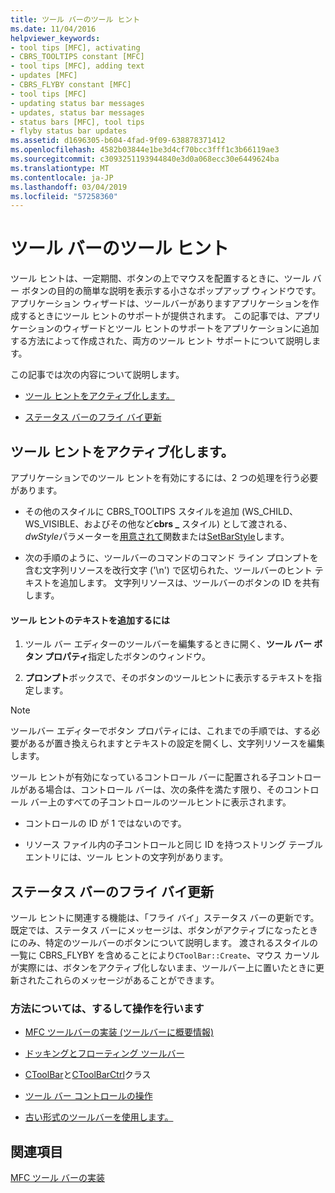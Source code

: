 ```yaml
---
title: ツール バーのツール ヒント
ms.date: 11/04/2016
helpviewer_keywords:
- tool tips [MFC], activating
- CBRS_TOOLTIPS constant [MFC]
- tool tips [MFC], adding text
- updates [MFC]
- CBRS_FLYBY constant [MFC]
- tool tips [MFC]
- updating status bar messages
- updates, status bar messages
- status bars [MFC], tool tips
- flyby status bar updates
ms.assetid: d1696305-b604-4fad-9f09-638878371412
ms.openlocfilehash: 4582b03844e1be3d4cf70bcc3fff1c3b66119ae3
ms.sourcegitcommit: c3093251193944840e3d0a068ecc30e6449624ba
ms.translationtype: MT
ms.contentlocale: ja-JP
ms.lasthandoff: 03/04/2019
ms.locfileid: "57258360"
---
```

# <a name="toolbar-tool-tips"></a>ツール バーのツール ヒント

ツール ヒントは、一定期間、ボタンの上でマウスを配置するときに、ツール バー ボタンの目的の簡単な説明を表示する小さなポップアップ ウィンドウです。 アプリケーション ウィザードは、ツールバーがありますアプリケーションを作成するときにツール ヒントのサポートが提供されます。 この記事では、アプリケーションのウィザードとツール ヒントのサポートをアプリケーションに追加する方法によって作成された、両方のツール ヒント サポートについて説明します。

この記事では次の内容について説明します。

- [ツール ヒントをアクティブ化します。](#_core_activating_tool_tips)

- [ステータス バーのフライ バイ更新](#_core_fly_by_status_bar_updates)

##  <a name="_core_activating_tool_tips"></a> ツール ヒントをアクティブ化します。

アプリケーションでのツール ヒントを有効にするには、2 つの処理を行う必要があります。

- その他のスタイルに CBRS_TOOLTIPS スタイルを追加 (WS_CHILD、WS_VISIBLE、およびその他など**cbrs _** スタイル) として渡される、 *dwStyle*パラメーターを[用意されて](../mfc/reference/ctoolbar-class.md#create)関数または[SetBarStyle](../mfc/reference/ccontrolbar-class.md#setbarstyle)します。

- 次の手順のように、ツールバーのコマンドのコマンド ライン プロンプトを含む文字列リソースを改行文字 ('\n') で区切られた、ツールバーのヒント テキストを追加します。 文字列リソースは、ツールバーのボタンの ID を共有します。

#### <a name="to-add-the-tool-tip-text"></a>ツール ヒントのテキストを追加するには

1. ツール バー エディターのツールバーを編集するときに開く、**ツール バー ボタン プロパティ**指定したボタンのウィンドウ。

1. **プロンプト**ボックスで、そのボタンのツールヒントに表示するテキストを指定します。

> [!NOTE]
>  ツールバー エディターでボタン プロパティには、これまでの手順では、する必要があるが置き換えられますとテキストの設定を開くし、文字列リソースを編集します。

ツール ヒントが有効になっているコントロール バーに配置される子コントロールがある場合は、コントロール バーは、次の条件を満たす限り、そのコントロール バー上のすべての子コントロールのツールヒントに表示されます。

- コントロールの ID が 1 ではないのです。

- リソース ファイル内の子コントロールと同じ ID を持つストリング テーブル エントリには、ツール ヒントの文字列があります。

##  <a name="_core_fly_by_status_bar_updates"></a> ステータス バーのフライ バイ更新

ツール ヒントに関連する機能は、「フライ バイ」ステータス バーの更新です。 既定では、ステータス バーにメッセージは、ボタンがアクティブになったときにのみ、特定のツールバーのボタンについて説明します。 渡されるスタイルの一覧に CBRS_FLYBY を含めることにより`CToolBar::Create`、マウス カーソルが実際には、ボタンをアクティブ化しないまま、ツールバー上に置いたときに更新されたこれらのメッセージがあることができます。

### <a name="what-do-you-want-to-know-more-about"></a>方法については、するして操作を行います

- [MFC ツールバーの実装 (ツールバーに概要情報)](../mfc/mfc-toolbar-implementation.md)

- [ドッキングとフローティング ツールバー](../mfc/docking-and-floating-toolbars.md)

- [CToolBar](../mfc/reference/ctoolbar-class.md)と[CToolBarCtrl](../mfc/reference/ctoolbarctrl-class.md)クラス

- [ツール バー コントロールの操作](../mfc/working-with-the-toolbar-control.md)

- [古い形式のツールバーを使用します。](../mfc/using-your-old-toolbars.md)

## <a name="see-also"></a>関連項目

[MFC ツール バーの実装](../mfc/mfc-toolbar-implementation.md)
